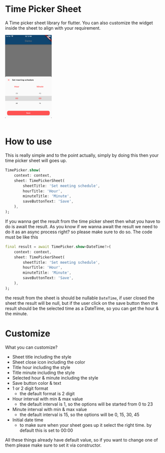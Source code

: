 # Time Picker Sheet
A Time picker sheet library for flutter. You can also customize the widget inside the sheet to align with your requirement.

<img src='screenshot/simulator.png' width='30%'/></br></br>
# How to use
This is really simple and to the point actually, simply by doing this then your time picker sheet will goes up.
```dart
TimePicker.show(
    context: context,
    sheet: TimePickerSheet(
        sheetTitle: 'Set meeting schedule',
        hourTitle: 'Hour',
        minuteTitle: 'Minute',
        saveButtonText: 'Save',
    ),
);
```
If you wanna get the result from the time picker sheet then what you have to do is await the result. As you know if we wanna await the result
we need to do it as an async process right? so please make sure to do so. The code must be like this
```dart
final result = await TimePicker.show<DateTime?>(
    context: context,
    sheet: TimePickerSheet(
        sheetTitle: 'Set meeting schedule',
        hourTitle: 'Hour',
        minuteTitle: 'Minute',
        saveButtonText: 'Save',
    ),
);

```
the result from the sheet is should be nullable `DateTime`, if user closed the sheet the result will be null, but if the user click on the save button
then the result should be the selected time as a DateTime, so you can get the hour & the minute.

# Customize
What you can customize?

- Sheet title including the style
- Sheet close icon including the color
- Title hour including the style
- Title minute including the style
- Selected hour & minute including the style
- Save button color & text
- 1 or 2 digit format
  - the default format is 2 digit
- Hour interval with min & max value
  - the default interval is 1, so the options will be started from 0 to 23
- Minute interval with min & max value
  - the default interval is 15, so the options will be 0, 15, 30, 45
- Initial date time
    - to make sure when your sheet goes up it select the right time. by default this is set to 00:00

All these things already have default value, so if you want to change one of them please make sure to set it via constructor.
